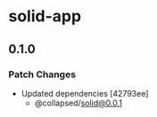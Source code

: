 # solid-app

## 0.1.0

### Patch Changes

- Updated dependencies [42793ee]
  - @collapsed/solid@0.0.1
